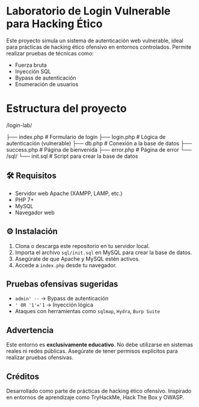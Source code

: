 # Laboratorio de Login Vulnerable para Hacking Ético

Este proyecto simula un sistema de autenticación web vulnerable, ideal para prácticas de hacking ético ofensivo en entornos controlados. Permite realizar pruebas de técnicas como:

- Fuerza bruta
- Inyección SQL
- Bypass de autenticación
- Enumeración de usuarios

# Estructura del proyecto

/login-lab/ 

├── index.php # Formulario de login 
├── login.php # Lógica de autenticación (vulnerable) 
├── db.php # Conexión a la base de datos 
├── success.php # Página de bienvenida 
├── error.php # Página de error 
└── /sql/ 
      └── init.sql # Script para crear la base de datos


## 🛠 Requisitos

- Servidor web Apache (XAMPP, LAMP, etc.)
- PHP 7+
- MySQL
- Navegador web

## ⚙️ Instalación

1. Clona o descarga este repositorio en tu servidor local.
2. Importa el archivo `sql/init.sql` en MySQL para crear la base de datos.
3. Asegúrate de que Apache y MySQL estén activos.
4. Accede a `index.php` desde tu navegador.

## Pruebas ofensivas sugeridas

- `admin' --` → Bypass de autenticación
- `' OR '1'='1` → Inyección lógica
- Ataques con herramientas como `sqlmap`, `Hydra`, `Burp Suite`

## Advertencia

Este entorno es **exclusivamente educativo**. No debe utilizarse en sistemas reales ni redes públicas. Asegúrate de tener permisos explícitos para realizar pruebas ofensivas.

## Créditos

Desarrollado como parte de prácticas de hacking ético ofensivo. Inspirado en entornos de aprendizaje como TryHackMe, Hack The Box y OWASP.

